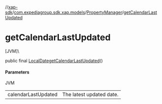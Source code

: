 //[xap-sdk](../../../index.md)/[com.expediagroup.sdk.xap.models](../index.md)/[PropertyManager](index.md)/[getCalendarLastUpdated](get-calendar-last-updated.md)

# getCalendarLastUpdated

[JVM]\

public final [LocalDate](https://docs.oracle.com/javase/8/docs/api/java/time/LocalDate.html)[getCalendarLastUpdated](get-calendar-last-updated.md)()

#### Parameters

JVM

| | |
|---|---|
| calendarLastUpdated | The latest updated date. |
